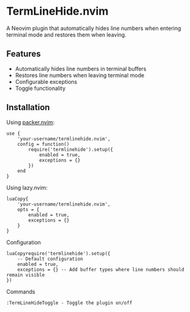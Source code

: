 # TermLineHide.nvim

A Neovim plugin that automatically hides line numbers when entering terminal mode and restores them when leaving.

## Features
- Automatically hides line numbers in terminal buffers
- Restores line numbers when leaving terminal mode
- Configurable exceptions
- Toggle functionality

## Installation

Using [packer.nvim](https://github.com/wbthomason/packer.nvim):
```
use {
    'your-username/termlinehide.nvim',
    config = function()
        require('termlinehide').setup({
            enabled = true,
            exceptions = {}
        })
    end
}
```

Using lazy.nvim:
```
luaCopy{
    'your-username/termlinehide.nvim',
    opts = {
        enabled = true,
        exceptions = {}
    }
}
```

Configuration
```
luaCopyrequire('termlinehide').setup({
    -- Default configuration
    enabled = true,
    exceptions = {} -- Add buffer types where line numbers should remain visible
})
```
Commands
```
:TermLineHideToggle - Toggle the plugin on/off
